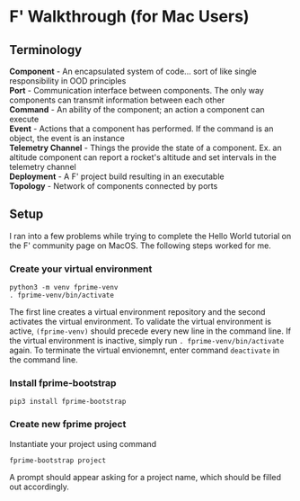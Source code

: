 # F' Walkthrough (for Mac Users)

## Terminology

**Component** - An encapsulated system of code... sort of like single responsibility in OOD principles  
**Port** - Communication interface between components. The only way components can transmit information between each other  
**Command** - An ability of the component; an action a component can execute  
**Event** - Actions that a component has performed. If the command is an object, the event is an instance  
**Telemetry Channel** - Things the provide the state of a component. Ex. an altitude component can report a rocket's altitude and set intervals in the telemetry channel  
**Deployment** - A F' project build resulting in an executable  
**Topology** - Network of components connected by ports 


## Setup

I ran into a few problems while trying to complete the Hello World tutorial on the F' community page on MacOS. The following steps worked for me.

### Create your virtual environment

```
python3 -m venv fprime-venv
. fprime-venv/bin/activate
```

The first line creates a virtual environment repository and the second activates the virtual environment. To validate the virtual environment is active, ```(fprime-venv)``` should precede every new line in the command line. If the virtual environment is inactive, simply run ```. fprime-venv/bin/activate``` again. To terminate the virtual envionemnt, enter command ```deactivate``` in the command line.


### Install fprime-bootstrap

```pip3 install fprime-bootstrap```


### Create new fprime project

Instantiate your project using command

```fprime-bootstrap project```

A prompt should appear asking for a project name, which should be filled out accordingly.
